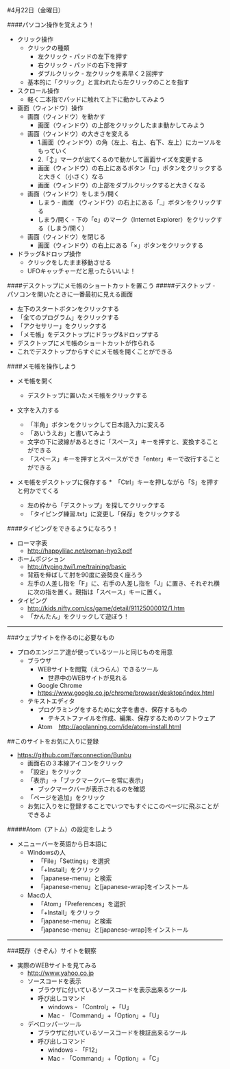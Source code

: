 #4月22日（金曜日）

####パソコン操作を覚えよう！
* クリック操作
	* クリックの種類
		* 左クリック - パッドの左下を押す
		* 右クリック - パッドの右下を押す
		* ダブルクリック - 左クリックを素早く２回押す
	* 基本的に「クリック」と言われたら左クリックのことを指す
* スクロール操作
	* 軽く二本指でパッドに触れて上下に動かしてみよう
* 画面（ウィンドウ）操作
	* 画面（ウィンドウ）を動かす
		* 画面（ウィンドウ）の上部をクリックしたまま動かしてみよう
	* 画面（ウィンドウ）の大きさを変える
		* 1.画面（ウィンドウ）の角（左上、右上、右下、左上）にカーソルをもっていく
		* 2.「↕」マークが出てくる︎ので動かして画面サイズを変更する
		* 画面（ウィンドウ）の右上にあるボタン「◻︎」ボタンをクリックすると大きく（小さく）なる
		* 画面（ウィンドウ）の上部をダブルクリックすると大きくなる
	* 画面（ウィンドウ）をしまう/開く
		* しまう - 画面 （ウィンドウ）の右上にある「_」ボタンをクリックする
		* しまう/開く - 下の「e」のマーク（Internet Explorer）をクリックする（しまう/開く）
	* 画面（ウィンドウ）を閉じる
		* 画面（ウィンドウ）の右上にある「×」ボタンをクリックする
* ドラッグ&ドロップ操作
	* クリックをしたまま移動させる
	* UFOキャッチャーだと思ったらいいよ！

####デスクトップにメモ帳のショートカットを置こう
#####デスクトップ - パソコンを開いたときに一番最初に見える画面
* 左下のスタートボタンをクリックする
* 「全てのプログラム」をクリックする
* 「アクセサリー」をクリックする
* 「メモ帳」をデスクトップにドラッグ&ドロップする
* デスクトップにメモ帳のショートカットが作られる
* これでデスクトップからすぐにメモ帳を開くことができる

####メモ帳を操作しよう
* メモ帳を開く
	* デスクトップに置いたメモ帳をクリックする
* 文字を入力する
	* 「半角」ボタンをクリックして日本語入力に変える
	* 「あいうえお」と書いてみよう
	* 文字の下に波線があるときに「スペース」キーを押すと、変換することができる
	* 「スペース」キーを押すとスペースができ「enter」キーで改行することができる

* メモ帳をデスクトップに保存する
	*　「Ctrl」キーを押しながら「S」を押すと何かでてくる
	* 左の枠から「デスクトップ」を探してクリックする
	* 「タイピング練習.txt」に変更し「保存」をクリックする

####タイピングをできるようになろう！
* ローマ字表
	* http://happylilac.net/roman-hyo3.pdf
* ホームポジション
	* http://typing.twi1.me/training/basic
	* 背筋を伸ばして肘を90度に姿勢良く座ろう
	* 左手の人差し指を「F」に、右手の人差し指を「J」に置き、それぞれ横に次の指を置く。親指は「スペース」キーに置く。
* タイピング
	* http://kids.nifty.com/cs/game/detail/91125000012/1.htm
	* 「かんたん」をクリックして遊ぼう！

---

###ウェブサイトを作るのに必要なもの
* プロのエンジニア達が使っているツールと同じものを用意
	* ブラウザ
		* WEBサイトを閲覧（えつらん）できるツール
			* 世界中のWEBサイトが見れる
		* Google Chrome
		* <a href="https://www.google.co.jp/chrome/browser/desktop/index.html" target="_blank">https://www.google.co.jp/chrome/browser/desktop/index.html<a>
	* テキストエディタ
		* プログラミングをするために文字を書き、保存するもの
			* テキストファイルを作成、編集、保存するためのソフトウェア
		* Atom　http://aoplanning.com/ide/atom-install.html

##このサイトをお気に入りに登録
* https://github.com/farconnection/Bunbu
	* 画面右の３本線アイコンをクリック
	* 「設定」をクリック
	* 「表示」→「ブックマークバーを常に表示」
		* ブックマークバーが表示されるのを確認
	* 「ページを追加」をクリック
	* お気に入りをに登録することでいつでもすぐにこのページに飛ぶことができるよ

#####Atom（アトム）の設定をしよう
* メニューバーを英語から日本語に
	* Windowsの人
		* 「File」「Settings」を選択
		* 「+Install」をクリック
		* 「japanese-menu」と検索
		* 「japanese-menu」と[japanese-wrap]をインストール
	* Macの人
		* 「Atom」「Preferences」を選択
		* 「+Install」をクリック
		* 「japanese-menu」と検索
		* 「japanese-menu」と[japanese-wrap]をインストール

---

###既存（きぞん）サイトを観察
* 実際のWEBサイトを見てみる
	* <a href="http://www.yahoo.co.jp" target="_blank">http://www.yahoo.co.jp</a>
	* ソースコードを表示
		* ブラウザに付いているソースコードを表示出来るツール
		* 呼び出しコマンド
			* windows - 「Control」+「U」
			* Mac - 「Command」+「Option」+「U」
	* デベロッパーツール
		* ブラウザに付いているソースコードを検証出来るツール
		* 呼び出しコマンド
			* windows - 「F12」
			* Mac - 「Command」+「Option」+「C」
